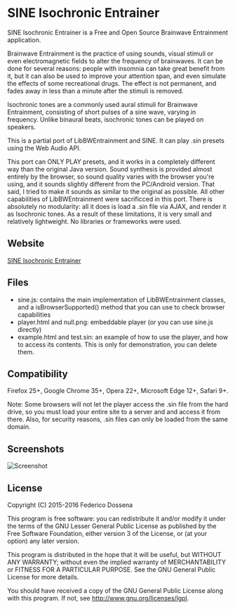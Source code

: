 # SINE Isochronic Entrainer
SINE Isochronic Entrainer is a Free and Open Source Brainwave Entrainment application.

Brainwave Entrainment is the practice of using sounds, visual stimuli or even electromagnetic fields to alter the frequency of brainwaves.
It can be done for several reasons: people with insomnia can take great benefit from it, but it can also be used to improve your attention span, and even simulate the effects of some recreational drugs.
The effect is not permanent, and fades away in less than a minute after the stimuli is removed.

Isochronic tones are a commonly used aural stimuli for Brainwave Entrainment, consisting of short pulses of a sine wave, varying in frequency. Unlike binaural beats, isochronic tones can be played on speakers. 

This is a partial port of LibBWEntrainment and SINE. It can play .sin presets using the Web Audio API.

This port can ONLY PLAY presets, and it works in a completely different way than the original Java version. Sound synthesis is provided almost entirely by the browser, so sound quality varies with the browser you're using, and it sounds slightly different from the PC/Android version.
That said, I tried to make it sounds as similar to the original as possible.
All other capabilities of LibBWEntrainment were sacrificced in this port. There is absolutely no modularity: all it does is load a .sin file via AJAX, and render it as Isochronic tones. As a result of these limitations, it is very small and relatively lightweight. No libraries or frameworks were used.
 
## Website
[SINE Isochronic Entrainer](http://sine.adolfintel.com/)

## Files
* sine.js: contains the main implementation of LibBWEntrainment classes, and a isBrowserSupported() method that you can use to  check browser capabilities
* player.html and null.png: embeddable player (or you can use sine.js directly)
* example.html and test.sin: an example of how to use the player, and how to access its contents. This is only for demonstration, you can delete them.

## Compatibility
Firefox 25+, Google Chrome 35+, Opera 22+, Microsoft Edge 12+, Safari 9+.

Note: Some browsers will not let the player access the .sin file from the hard drive, so you must load your entire site to a server and and access it from there. Also, for security reasons, .sin files can only be loaded from the same domain.

## Screenshots
![Screenshot](http://adolfintel.com/sine/webapp1.png)

## License
Copyright (C) 2015-2016 Federico Dossena

This program is free software: you can redistribute it and/or modify
it under the terms of the GNU Lesser General Public License as published by
the Free Software Foundation, either version 3 of the License, or
(at your option) any later version.

This program is distributed in the hope that it will be useful,
but WITHOUT ANY WARRANTY; without even the implied warranty of
MERCHANTABILITY or FITNESS FOR A PARTICULAR PURPOSE.  See the
GNU General Public License for more details.

You should have received a copy of the GNU General Public License
along with this program.  If not, see <http://www.gnu.org/licenses/lgpl>.

